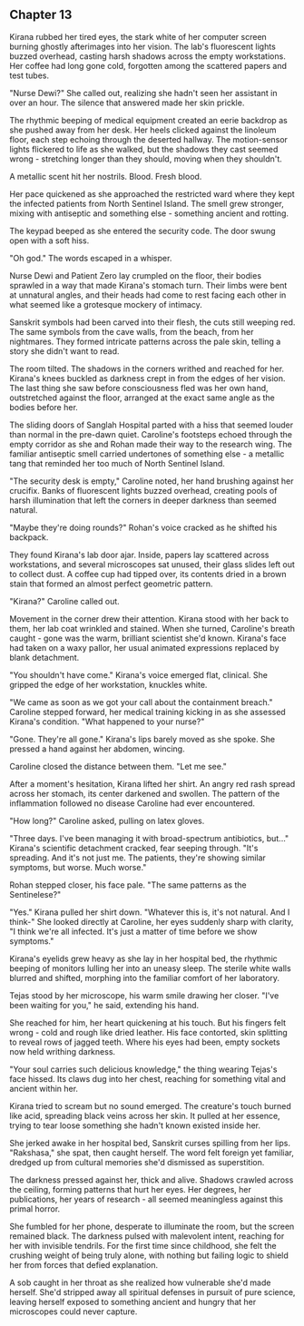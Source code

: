 ## Chapter 13

Kirana rubbed her tired eyes, the stark white of her computer screen burning ghostly afterimages into her vision. The lab's fluorescent lights buzzed overhead, casting harsh shadows across the empty workstations. Her coffee had long gone cold, forgotten among the scattered papers and test tubes.

"Nurse Dewi?" She called out, realizing she hadn't seen her assistant in over an hour. The silence that answered made her skin prickle.

The rhythmic beeping of medical equipment created an eerie backdrop as she pushed away from her desk. Her heels clicked against the linoleum floor, each step echoing through the deserted hallway. The motion-sensor lights flickered to life as she walked, but the shadows they cast seemed wrong - stretching longer than they should, moving when they shouldn't.

A metallic scent hit her nostrils. Blood. Fresh blood.

Her pace quickened as she approached the restricted ward where they kept the infected patients from North Sentinel Island. The smell grew stronger, mixing with antiseptic and something else - something ancient and rotting.

The keypad beeped as she entered the security code. The door swung open with a soft hiss.

"Oh god." The words escaped in a whisper.

Nurse Dewi and Patient Zero lay crumpled on the floor, their bodies sprawled in a way that made Kirana's stomach turn. Their limbs were bent at unnatural angles, and their heads had come to rest facing each other in what seemed like a grotesque mockery of intimacy.

Sanskrit symbols had been carved into their flesh, the cuts still weeping red. The same symbols from the cave walls, from the beach, from her nightmares. They formed intricate patterns across the pale skin, telling a story she didn't want to read.

The room tilted. The shadows in the corners writhed and reached for her. Kirana's knees buckled as darkness crept in from the edges of her vision. The last thing she saw before consciousness fled was her own hand, outstretched against the floor, arranged at the exact same angle as the bodies before her.

The sliding doors of Sanglah Hospital parted with a hiss that seemed louder than normal in the pre-dawn quiet. Caroline's footsteps echoed through the empty corridor as she and Rohan made their way to the research wing. The familiar antiseptic smell carried undertones of something else - a metallic tang that reminded her too much of North Sentinel Island.

"The security desk is empty," Caroline noted, her hand brushing against her crucifix. Banks of fluorescent lights buzzed overhead, creating pools of harsh illumination that left the corners in deeper darkness than seemed natural.

"Maybe they're doing rounds?" Rohan's voice cracked as he shifted his backpack.

They found Kirana's lab door ajar. Inside, papers lay scattered across workstations, and several microscopes sat unused, their glass slides left out to collect dust. A coffee cup had tipped over, its contents dried in a brown stain that formed an almost perfect geometric pattern.

"Kirana?" Caroline called out.

Movement in the corner drew their attention. Kirana stood with her back to them, her lab coat wrinkled and stained. When she turned, Caroline's breath caught - gone was the warm, brilliant scientist she'd known. Kirana's face had taken on a waxy pallor, her usual animated expressions replaced by blank detachment.

"You shouldn't have come." Kirana's voice emerged flat, clinical. She gripped the edge of her workstation, knuckles white.

"We came as soon as we got your call about the containment breach." Caroline stepped forward, her medical training kicking in as she assessed Kirana's condition. "What happened to your nurse?"

"Gone. They're all gone." Kirana's lips barely moved as she spoke. She pressed a hand against her abdomen, wincing.

Caroline closed the distance between them. "Let me see."

After a moment's hesitation, Kirana lifted her shirt. An angry red rash spread across her stomach, its center darkened and swollen. The pattern of the inflammation followed no disease Caroline had ever encountered.

"How long?" Caroline asked, pulling on latex gloves.

"Three days. I've been managing it with broad-spectrum antibiotics, but..." Kirana's scientific detachment cracked, fear seeping through. "It's spreading. And it's not just me. The patients, they're showing similar symptoms, but worse. Much worse."

Rohan stepped closer, his face pale. "The same patterns as the Sentinelese?"

"Yes." Kirana pulled her shirt down. "Whatever this is, it's not natural. And I think-" She looked directly at Caroline, her eyes suddenly sharp with clarity, "I think we're all infected. It's just a matter of time before we show symptoms."

Kirana's eyelids grew heavy as she lay in her hospital bed, the rhythmic beeping of monitors lulling her into an uneasy sleep. The sterile white walls blurred and shifted, morphing into the familiar comfort of her laboratory.

Tejas stood by her microscope, his warm smile drawing her closer. "I've been waiting for you," he said, extending his hand.

She reached for him, her heart quickening at his touch. But his fingers felt wrong - cold and rough like dried leather. His face contorted, skin splitting to reveal rows of jagged teeth. Where his eyes had been, empty sockets now held writhing darkness.

"Your soul carries such delicious knowledge," the thing wearing Tejas's face hissed. Its claws dug into her chest, reaching for something vital and ancient within her.

Kirana tried to scream but no sound emerged. The creature's touch burned like acid, spreading black veins across her skin. It pulled at her essence, trying to tear loose something she hadn't known existed inside her.

She jerked awake in her hospital bed, Sanskrit curses spilling from her lips. "Rakshasa," she spat, then caught herself. The word felt foreign yet familiar, dredged up from cultural memories she'd dismissed as superstition.

The darkness pressed against her, thick and alive. Shadows crawled across the ceiling, forming patterns that hurt her eyes. Her degrees, her publications, her years of research - all seemed meaningless against this primal horror.

She fumbled for her phone, desperate to illuminate the room, but the screen remained black. The darkness pulsed with malevolent intent, reaching for her with invisible tendrils. For the first time since childhood, she felt the crushing weight of being truly alone, with nothing but failing logic to shield her from forces that defied explanation.

A sob caught in her throat as she realized how vulnerable she'd made herself. She'd stripped away all spiritual defenses in pursuit of pure science, leaving herself exposed to something ancient and hungry that her microscopes could never capture.
